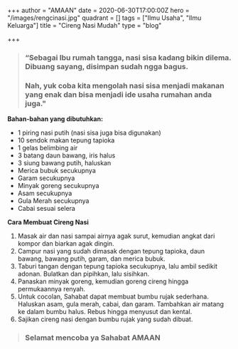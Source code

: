 +++
author = "AMAAN"
date = 2020-06-30T17:00:00Z
hero = "/images/rengcinasi.jpg"
quadrant = []
tags = ["Ilmu Usaha", "Ilmu Keluarga"]
title = "Cireng Nasi Mudah"
type = "blog"

+++
> ### “Sebagai Ibu rumah tangga, nasi sisa kadang bikin dilema. Dibuang sayang, disimpan sudah ngga bagus.
>
> ### Nah, yuk coba kita mengolah nasi sisa menjadi makanan yang enak dan bisa menjadi ide usaha rumahan anda juga."

**Bahan-bahan yang dibutuhkan:**

* 1 piring nasi putih (nasi sisa juga bisa digunakan)
* 10 sendok makan tepung tapioka
* 1 gelas belimbing air
* 3 batang daun bawang, iris halus
* 3 siung bawang putih, haluskan
* Merica bubuk secukupnya
* Garam secukupnya
* Minyak goreng secukupnya
* Asam secukupnya
* Gula Merah secukupnya
* Cabai sesuai selera

**Cara Membuat Cireng Nasi**

1. Masak air dan nasi sampai airnya agak surut, kemudian angkat dari kompor dan biarkan agak dingin.
2. Campur nasi yang sudah dimasak dengan tepung tapioka, daun bawang, bawang putih, garam, dan merica bubuk.
3. Taburi tangan dengan tepung tapioka secukupnya, lalu ambil sedikit adonan. Bulatkan dan pipihkan, lalu sisihkan.
4. Panaskan minyak goreng, kemudian goreng cireng hingga permukaannya renyah.
5. Untuk cocolan, Sahabat dapat membuat bumbu rujak sederhana. Haluskan asam, gula merah, cabai, dan garam. Tambahkan air matang ke dalam bumbu halus. Rebus hingga menyusut dan kental.
6. Sajikan cireng nasi dengan bumbu rujak yang sudah dibuat.

> ### Selamat mencoba ya Sahabat AMAAN